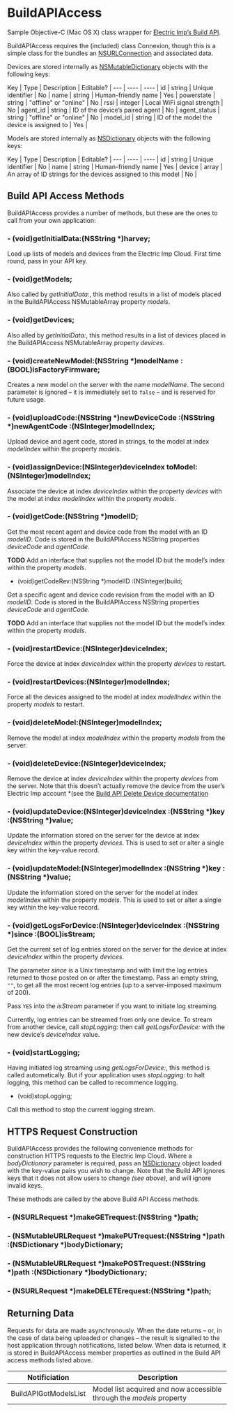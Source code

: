 # BuildAPIAccess

Sample Objective-C (Mac OS X) class wrapper for [Electric Imp’s Build API](https://electricimp.com/docs/buildapi/).

BuildAPIAccess requires the (included) class Connexion, though this is a simple class for the bundles an [NSURLConnection](https://developer.apple.com/library/prerelease/mac/documentation/Cocoa/Reference/Foundation/Classes/NSURLConnection_Class/index.html) and associated data.

Devices are stored internally as [NSMutableDictionary](https://developer.apple.com/library/prerelease/mac/documentation/Cocoa/Reference/Foundation/Classes/NSMutableDictionary_Class/) objects with the following keys:

Key | Type | Description | Editable? |
--- | ---- | ---- |
id | string | Unique identifier | No |
name | string | Human-friendly name | Yes |
powerstate | string | "offline" or "online" | No |
rssi | integer | Local WiFi signal strength | No |
agent_id | string | ID of the device’s paired agent | No |
agent_status | string | "offline" or "online" | No |
model_id | string | ID of the model the device is assigned to | Yes |

Models are stored internally as [NSDictionary](https://developer.apple.com/library/mac/documentation/Cocoa/Reference/Foundation/Classes/NSDictionary_Class/) objects with the following keys:

Key | Type | Description | Editable? |
--- | ---- | ---- |
id | string | Unique identifier | No |
name | string | Human-friendly name | Yes |
device | array | An array of ID strings for the devices assigned to this model | No |

## Build API Access Methods

BuildAPIAccess provides a number of methods, but these are the ones to call from your own application:

### - (void)getInitialData:(NSString *)harvey;

Load up lists of models and devices from the Electric Imp Cloud. First time round, pass in your API key.

### - (void)getModels;

Also called by *getInitialData:*, this method results in a list of models placed in the BuildAPIAccess NSMutableArray property *models*.

### - (void)getDevices;

Also alled by *getInitialData:*, this method results in a list of devices placed in the BuildAPIAccess NSMutableArray property *devices*.

### - (void)createNewModel:(NSString *)modelName :(BOOL)isFactoryFirmware;

Creates a new model on the server with the name *modelName*. The second parameter is ignored &ndash; it is immediately set to `false` &ndash; and is reserved for future usage.

### - (void)uploadCode:(NSString *)newDeviceCode :(NSString *)newAgentCode :(NSInteger)modelIndex;

Upload device and agent code, stored in strings, to the model at index *modelIndex* within the property *models*.

### - (void)assignDevice:(NSInteger)deviceIndex toModel:(NSInteger)modelIndex;

Associate the device at index *deviceIndex* within the property *devices* with the model at index *modelIndex* within the property *models*.

### - (void)getCode:(NSString *)modelID;

Get the most recent agent and device code from the model with an ID *modelID*. Code is stored in the BuildAPIAccess NSString properties *deviceCode* and *agentCode*.

**TODO** Add an interface that supplies not the model ID but the model’s index within the property *models*.

- (void)getCodeRev:(NSString *)modelID :(NSInteger)build;

Get a specific agent and device code revision from the model with an ID *modelID*. Code is stored in the BuildAPIAccess NSString properties *deviceCode* and *agentCode*.

**TODO** Add an interface that supplies not the model ID but the model’s index within the property *models*.

### - (void)restartDevice:(NSInteger)deviceIndex;

Force the device at index *deviceIndex* within the property *devices* to restart.

### - (void)restartDevices:(NSInteger)modelIndex;

Force all the devices assigned to the model at index *modelIndex* within the property *models* to restart.

### - (void)deleteModel:(NSInteger)modelIndex;

Remove the model at index *modelIndex* within the property *models* from the server.

### - (void)deleteDevice:(NSInteger)deviceIndex;

Remove the device at index *deviceIndex* within the property *devices* from the server. Note that this doesn’t actually remove the device from the user’s Electric Imp account *(see the [Build API Delete Device documentation](https://electricimp.com/docs/buildapi/device/delete/)

### - (void)updateDevice:(NSInteger)deviceIndex :(NSString *)key :(NSString *)value;

Update the information stored on the server for the device at index *deviceIndex* within the property *devices*. This is used to set or alter a single key within the key-value record. 

### - (void)updateModel:(NSInteger)modelIndex :(NSString *)key :(NSString *)value;

Update the information stored on the server for the model at index *modelIndex* within the property *models*. This is used to set or alter a single key within the key-value record. 

### - (void)getLogsForDevice:(NSInteger)deviceIndex :(NSString *)since :(BOOL)isStream;

Get the current set of log entries stored on the server for the device at index *deviceIndex* within the property *devices*. 

The parameter *since* is a Unix timestamp and with limit the log entries returned to those posted on or after the timestamp. Pass an empty string, `""`, to get all the most recent log entries (up to a server-imposed maximum of 200).

Pass `YES` into the *isStream* parameter if you want to initiate log streaming.

Currently, log entries can be streamed from only one device. To stream from another device, call *stopLogging:* then call *getLogsForDevice:* with the new device’s *deviceIndex* value.

### - (void)startLogging;

Having initiated log streaming using *getLogsForDevice:*, this method is called automatically. But if your application uses *stopLogging:* to halt logging, this method can be called to recommence logging.

- (void)stopLogging;

Call this method to stop the current logging stream.

## HTTPS Request Construction

BuildAPIAccess provides the following convenience methods for construction HTTPS requests to the Electric Imp Cloud. Where a *bodyDictionary* parameter is required, pass an [NSDictionary](https://developer.apple.com/library/mac/documentation/Cocoa/Reference/Foundation/Classes/NSDictionary_Class/) object loaded with the key-value pairs you wish to change. Note that the Build API ignores keys that it does not allow users to change *(see above)*, and will ignore invalid keys.

These methods are called by the above Build API Access methods.

### - (NSURLRequest *)makeGETrequest:(NSString *)path;

### - (NSMutableURLRequest *)makePUTrequest:(NSString *)path :(NSDictionary *)bodyDictionary;

### - (NSMutableURLRequest *)makePOSTrequest:(NSString *)path :(NSDictionary *)bodyDictionary;

### - (NSURLRequest *)makeDELETErequest:(NSString *)path;

## Returning Data

Requests for data are made asynchronously. When the date returns &ndash; or, in the case of data being uploaded or changes &ndash; the result is signalled to the host application through notifications, listed below. When data is returned, it is stored in BuildAPIAccess member properties as outlined in the Build API access methods listed above.

Notificiation | Description
--- | ---
BuildAPIGotModelsList | Model list acquired and now accessible through the *models* property
